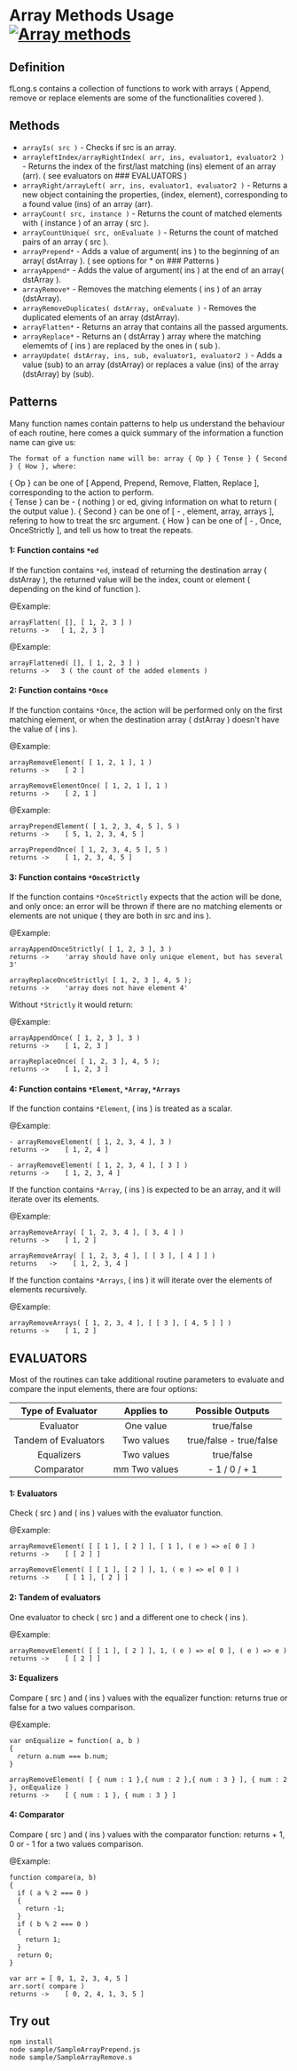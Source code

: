 # Array Methods Usage [![Array methods](https://travis-ci.org/Wandalen/wTools.svg?branch=master)](https://github.com/Wandalen/wTools/blob/master/out.debug/dwtools/abase/l0/fLong.s)


## Definition

  fLong.s contains a collection of functions to work with arrays ( Append, remove or replace elements are some of the functionalities covered ).


## Methods

  * `arrayIs( src )` - Checks if src is an array.
  * `arrayleftIndex/arrayRightIndex( arr, ins, evaluator1, evaluator2 )` - Returns the index of the first/last matching (ins) element of an array (arr).
    ( see evaluators on ### EVALUATORS )
  * `arrayRight/arrayLeft( arr, ins, evaluator1, evaluator2 )` - Returns a new object containing the properties, (index, element), corresponding to
    a found value (ins) of an array (arr).
  * `arrayCount( src, instance )` - Returns the count of matched elements with ( instance ) of an array ( src ).  
  * `arrayCountUnique( src, onEvaluate )` - Returns the count of matched pairs of an array ( src ).
  * `arrayPrepend*` - Adds a value of argument( ins ) to the beginning of an array( dstArray ).
    ( see options for * on ### Patterns )
  * `arrayAppend*` - Adds the value of argument( ins ) at the end of an array( dstArray ).
  * `arrayRemove*` - Removes the matching elements ( ins ) of an array (dstArray).
  * `arrayRemoveDuplicates( dstArray, onEvaluate )` - Removes the duplicated elements of an array (dstArray).
  * `arrayFlatten*` - Returns an array that contains all the passed arguments.
  * `arrayReplace*` - Returns an ( dstArray ) array where the matching elememts of ( ins ) are replaced by the ones in ( sub ).
  * `arrayUpdate( dstArray, ins, sub, evaluator1, evaluator2 )` - Adds a value (sub) to an array (dstArray) or replaces a value (ins) of the array (dstArray) by (sub).


## Patterns

  Many function names contain patterns to help us understand the behaviour of each routine, here comes a quick summary of the information a function name can
  give us:

    The format of a function name will be: array { Op } { Tense } { Second } { How }, where:

  { Op } can be one of [ Append, Prepend, Remove, Flatten, Replace ], corresponding to the action to perform.  
  { Tense } can be - ( nothing ) or ed, giving information on what to return ( the output value ).
  { Second } can be one of [ - , element, array, arrays ], refering to how to treat the src argument.
  { How } can be one of [ - , Once, OnceStrictly ], and tell us how to treat the repeats.

#### 1: Function contains `*ed`

  If the function contains `*ed`, instead of returning the destination array ( dstArray ), the returned value will be
  the index, count or element ( depending on the kind of function ).

  @Example:
  ```
  arrayFlatten( [], [ 1, 2, 3 ] )   
  returns ->   [ 1, 2, 3 ]
  ```
  @Example:
  ```
  arrayFlattened( [], [ 1, 2, 3 ] )   
  returns ->   3 ( the count of the added elements )
  ```

#### 2: Function contains `*Once`

  If the function contains `*Once`, the action will be performed only on the first matching element, or when
  the destination array ( dstArray ) doesn't have the value of ( ins ).

  @Example:
  ```
  arrayRemoveElement( [ 1, 2, 1 ], 1 )    
  returns ->    [ 2 ]

  arrayRemoveElementOnce( [ 1, 2, 1 ], 1 )    
  returns ->    [ 2, 1 ]
  ```
  @Example:
  ```
  arrayPrependElement( [ 1, 2, 3, 4, 5 ], 5 )    
  returns ->    [ 5, 1, 2, 3, 4, 5 ]

  arrayPrependOnce( [ 1, 2, 3, 4, 5 ], 5 )    
  returns ->    [ 1, 2, 3, 4, 5 ]
  ```

#### 3: Function contains `*OnceStrictly`

  If the function contains `*OnceStrictly` expects that the action will be done, and only once: an error will be thrown if there are no matching elements or elements are not unique ( they are both in src and ins ).

  @Example:
  ```
  arrayAppendOnceStrictly( [ 1, 2, 3 ], 3 )    
  returns ->    'array should have only unique element, but has several 3'

  arrayReplaceOnceStrictly( [ 1, 2, 3 ], 4, 5 );    
  returns ->    'array does not have element 4'
  ```

  Without `*Strictly` it would return:

  @Example:
  ```
  arrayAppendOnce( [ 1, 2, 3 ], 3 )    
  returns ->    [ 1, 2, 3 ]

  arrayReplaceOnce( [ 1, 2, 3 ], 4, 5 );    
  returns ->    [ 1, 2, 3 ]
  ```

#### 4: Function contains `*Element`, `*Array`, `*Arrays`

  If the function contains `*Element`, ( ins ) is treated as a scalar.

  @Example:
  ```
  - arrayRemoveElement( [ 1, 2, 3, 4 ], 3 )    
  returns ->    [ 1, 2, 4 ]

  - arrayRemoveElement( [ 1, 2, 3, 4 ], [ 3 ] )    
  returns ->    [ 1, 2, 3, 4 ]
  ```

  If the function contains `*Array`, ( ins ) is expected to be an array, and it will iterate over its elements.

  @Example:
  ```
  arrayRemoveArray( [ 1, 2, 3, 4 ], [ 3, 4 ] )    
  returns ->    [ 1, 2 ]

  arrayRemoveArray( [ 1, 2, 3, 4 ], [ [ 3 ], [ 4 ] ] )
  returns   ->    [ 1, 2, 3, 4 ]
  ```

  If the function contains `*Arrays`, ( ins ) it will iterate over the elements of elements recursively.

  @Example:
  ```
  arrayRemoveArrays( [ 1, 2, 3, 4 ], [ [ 3 ], [ 4, 5 ] ] )    
  returns ->    [ 1, 2 ]
  ```


## EVALUATORS

  Most of the routines can take additional routine parameters to evaluate and compare the input elements, there are four options:

  | **Type of Evaluator** | **Applies to** | **Possible Outputs** |
  | :---: | :---: | :---: |
  | Evaluator | One value | true/false |
  | Tandem of Evaluators| Two values | true/false - true/false |
  | Equalizers | Two values | true/false |
  | Comparator |mm  Two values | - 1 / 0 / + 1 |

#### 1: Evaluators

  Check ( src ) and ( ins ) values with the evaluator function.  

  @Example:
  ```
  arrayRemoveElement( [ [ 1 ], [ 2 ] ], [ 1 ], ( e ) => e[ 0 ] )    
  returns ->    [ [ 2 ] ]

  arrayRemoveElement( [ [ 1 ], [ 2 ] ], 1, ( e ) => e[ 0 ] )    
  returns ->    [ [ 1 ], [ 2 ] ]
  ```

#### 2: Tandem of evaluators

  One evaluator to check ( src ) and a different one to check ( ins ).

  @Example:
  ```
  arrayRemoveElement( [ [ 1 ], [ 2 ] ], 1, ( e ) => e[ 0 ], ( e ) => e )    
  returns ->    [ [ 2 ] ]
  ```

#### 3: Equalizers

  Compare ( src ) and ( ins ) values with the equalizer function: returns true or false for a two values comparison.

  @Example:
  ```
  var onEqualize = function( a, b )
  {
    return a.num === b.num;
  }

  arrayRemoveElement( [ { num : 1 },{ num : 2 },{ num : 3 } ], { num : 2 }, onEqualize )    
  returns ->    [ { num : 1 }, { num : 3 } ]
  ```

#### 4: Comparator

  Compare ( src ) and ( ins ) values with the comparator function: returns + 1, 0 or - 1 for a two values comparison.

  @Example:
  ```
  function compare(a, b)
  {
    if ( a % 2 === 0 )
    {
      return -1;
    }
    if ( b % 2 === 0 )
    {
      return 1;
    }
    return 0;
  }

  var arr = [ 0, 1, 2, 3, 4, 5 ]
  arr.sort( compare )
  returns ->    [ 0, 2, 4, 1, 3, 5 ]
  ```


## Try out  

```
npm install
node sample/SampleArrayPrepend.js
node sample/SampleArrayRemove.s
```
